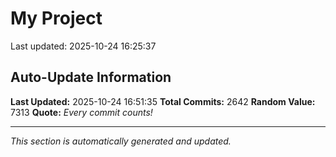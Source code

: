 # My Project


Last updated: 2025-10-24 16:25:37

























































































































































































































































































































































































































































































































































































































































































































































































































































































































































































































































































































































































































































































































































































































































































































































































































































































































































































































































































































































































































































































































































































































































































































































































































































































































































































































































































































































































































































































































































































































































































































































## Auto-Update Information

**Last Updated:** 2025-10-24 16:51:35
**Total Commits:** 2642
**Random Value:** 7313
**Quote:** _Every commit counts!_

---
_This section is automatically generated and updated._